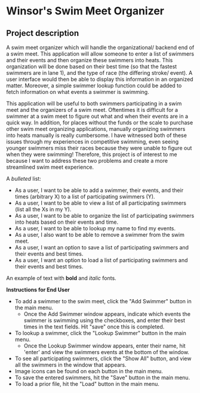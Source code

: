 # Winsor's Swim Meet Organizer 

## Project description

A swim meet organizer which will handle the organizational/ backend end of a swim meet. This application will allow someone to enter a list of swimmers and their events and then organize these swimmers into heats. This organization will be done based on their best time (so that the fastest swimmers are in lane 1), and the type of race (the differing stroke/ event). A user interface would then be able to display this information in an organized matter. Moreover, a simple swimmer lookup function could be added to fetch information on what events a swimmer is swimming.

This application will be useful to both swimmers participating in a swim meet and the organizers of a swim meet. Oftentimes it is difficult for a swimmer at a swim meet to figure out what and when their events are in a quick way. In addition, for places without the funds or the scale to purchase other swim meet organizing applications, manually organizing swimmers into heats manually is really cumbersome. I have witnessed both of these issues through my experiences in competitive swimming, even seeing younger swimmers miss their races because they were unable to figure out when they were swimming! Therefore, this project is of interest to me because I want to address these two problems and create a more streamlined swim meet experience. 

A *bulleted* list:
- As a user, I want to be able to add a swimmer, their events, and their times (arbitrary X) to a list of participating swimmers (Y). 
- As a user, I want to be able to view a list of all participating swimmers (list all the Xs in my Y).
- As a user, I want to be able to organize the list of participating swimmers into heats based on their events and time.
- As a user, I want to be able to lookup my name to find my events.
- As a user, I also want to be able to remove a swimmer from the swim meet.
- As a user, I want an option to save a list of participating swimmers and their events and best times.
- As a user, I want an option to load a list of participating swimmers and their events and best times.

An example of text with **bold** and *italic* fonts.  

**Instructions for End User**
- To add a swimmer to the swim meet, click the "Add Swimmer" button in the main menu.
    - Once the Add Swimmer window appears, indicate which events the swimmer is swimming using the checkboxes, and enter their best times in the text fields. Hit "save" once this is completed.
- To lookup a swimmer, click the "Lookup Swimmer" button in the main menu.
    - Once the Lookup Swimmer window appears, enter their name, hit 'enter' and view the swimmers events at the bottom of the window.
- To see all participating swimmers, click the "Show All" button, and view all the swimmers in the window that appears.
- Image icons can be found on each button in the main menu.
- To save the entered swimmers, hit the "Save" button in the main menu.
- To load a prior file, hit the "Load" button in the main menu.